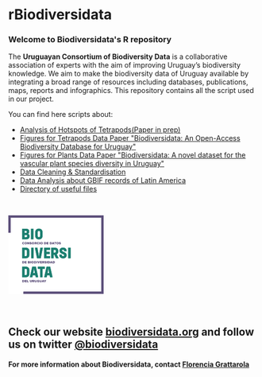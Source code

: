 # rBiodiversidata



### Welcome to Biodiversidata's R repository

The **Uruguayan Consortium of Biodiversity Data** is a collaborative association of experts with the aim of improving Uruguay’s biodiversity knowledge.
We aim to  make the biodiversity data of Uruguay available by integrating a broad range of resources including databases, publications, maps, reports and infographics. This repository contains all the script used in our project.

You can find here scripts about:
  - [Analysis of Hotspots of Tetrapods(Paper in prep)](/Hotspots%20Tetrapods)
  - [Figures for Tetrapods Data Paper "Biodiversidata: An Open-Access Biodiversity Database for Uruguay"](/Tetrapods%20Data%20Paper%20Scripts)
  - [Figures for Plants Data Paper "Biodiversidata: A novel dataset for the vascular plant species diversity in Uruguay"](/Plants%20Data%20Paper%20Scripts)
  - [Data Cleaning & Standardisation](/Useful%20Scripts)
  - [Data Analysis about GBIF records of Latin America](/GBIF%20Latin%20America)
  - [Directory of useful files](/Useful%20files)

<br>

![logo](https://github.com/bienflorencia/cdbu/blob/master/static/img/icon-192.png)

<br>

## Check our website [biodiversidata.org](https://biodiversidata.org/) and follow us on twitter [@biodiversidata](https://twitter.com/biodiversidata)  

#### For more information about Biodiversidata, contact [Florencia Grattarola](mailto:flograttarola@gmail.com)  
